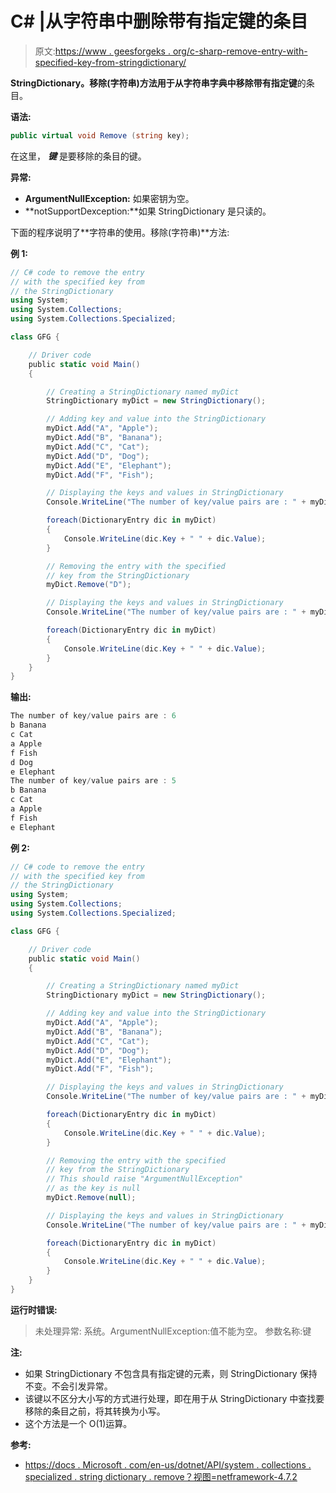# C# |从字符串中删除带有指定键的条目

> 原文:[https://www . geesforgeks . org/c-sharp-remove-entry-with-specified-key-from-stringdictionary/](https://www.geeksforgeeks.org/c-sharp-remove-entry-with-specified-key-from-the-stringdictionary/)

**StringDictionary。移除(字符串)**方法用于**从字符串字典中移除带有指定键**的条目。

**语法:**

```cs
public virtual void Remove (string key);

```

在这里， ***键*** 是要移除的条目的键。

**异常:**

*   **ArgumentNullException:** 如果密钥为空。
*   **notSupportDexception:**如果 StringDictionary 是只读的。

下面的程序说明了**字符串的使用。移除(字符串)**方法:

**例 1:**

```cs
// C# code to remove the entry
// with the specified key from
// the StringDictionary
using System;
using System.Collections;
using System.Collections.Specialized;

class GFG {

    // Driver code
    public static void Main()
    {

        // Creating a StringDictionary named myDict
        StringDictionary myDict = new StringDictionary();

        // Adding key and value into the StringDictionary
        myDict.Add("A", "Apple");
        myDict.Add("B", "Banana");
        myDict.Add("C", "Cat");
        myDict.Add("D", "Dog");
        myDict.Add("E", "Elephant");
        myDict.Add("F", "Fish");

        // Displaying the keys and values in StringDictionary
        Console.WriteLine("The number of key/value pairs are : " + myDict.Count);

        foreach(DictionaryEntry dic in myDict)
        {
            Console.WriteLine(dic.Key + " " + dic.Value);
        }

        // Removing the entry with the specified
        // key from the StringDictionary
        myDict.Remove("D");

        // Displaying the keys and values in StringDictionary
        Console.WriteLine("The number of key/value pairs are : " + myDict.Count);

        foreach(DictionaryEntry dic in myDict)
        {
            Console.WriteLine(dic.Key + " " + dic.Value);
        }
    }
}
```

**输出:**

```cs
The number of key/value pairs are : 6
b Banana
c Cat
a Apple
f Fish
d Dog
e Elephant
The number of key/value pairs are : 5
b Banana
c Cat
a Apple
f Fish
e Elephant

```

**例 2:**

```cs
// C# code to remove the entry
// with the specified key from
// the StringDictionary
using System;
using System.Collections;
using System.Collections.Specialized;

class GFG {

    // Driver code
    public static void Main()
    {

        // Creating a StringDictionary named myDict
        StringDictionary myDict = new StringDictionary();

        // Adding key and value into the StringDictionary
        myDict.Add("A", "Apple");
        myDict.Add("B", "Banana");
        myDict.Add("C", "Cat");
        myDict.Add("D", "Dog");
        myDict.Add("E", "Elephant");
        myDict.Add("F", "Fish");

        // Displaying the keys and values in StringDictionary
        Console.WriteLine("The number of key/value pairs are : " + myDict.Count);

        foreach(DictionaryEntry dic in myDict)
        {
            Console.WriteLine(dic.Key + " " + dic.Value);
        }

        // Removing the entry with the specified
        // key from the StringDictionary
        // This should raise "ArgumentNullException"
        // as the key is null
        myDict.Remove(null);

        // Displaying the keys and values in StringDictionary
        Console.WriteLine("The number of key/value pairs are : " + myDict.Count);

        foreach(DictionaryEntry dic in myDict)
        {
            Console.WriteLine(dic.Key + " " + dic.Value);
        }
    }
}
```

**运行时错误:**

> 未处理异常:
> 系统。ArgumentNullException:值不能为空。
> 参数名称:键

**注:**

*   如果 StringDictionary 不包含具有指定键的元素，则 StringDictionary 保持不变。不会引发异常。
*   该键以不区分大小写的方式进行处理，即在用于从 StringDictionary 中查找要移除的条目之前，将其转换为小写。
*   这个方法是一个 O(1)运算。

**参考:**

*   [https://docs . Microsoft . com/en-us/dotnet/API/system . collections . specialized . string dictionary . remove？视图=netframework-4.7.2](https://docs.microsoft.com/en-us/dotnet/api/system.collections.specialized.stringdictionary.remove?view=netframework-4.7.2)